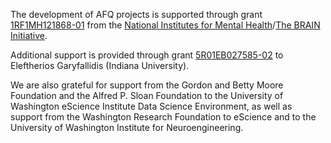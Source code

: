 The development of AFQ projects is supported through grant [1RF1MH121868-01](https://projectreporter.nih.gov/project_info_details.cfm?aid=9886761&icde=46874320&ddparam=&ddvalue=&ddsub=&cr=2&csb=default&cs=ASC&pball=) from the [National Institutes for Mental Health](https://www.nimh.nih.gov/index.shtml)/[The BRAIN Initiative](https://braininitiative.nih.gov).

Additional support is provided through grant [5R01EB027585-02](https://projectreporter.nih.gov/project_info_details.cfm?aid=9751295&icde=46874372&ddparam=&ddvalue=&ddsub=&cr=1&csb=default&cs=ASC&pball=) to Eleftherios Garyfallidis (Indiana University).

We are also grateful for support from the Gordon and Betty Moore Foundation and
the Alfred P. Sloan Foundation to the University of Washington eScience
Institute Data Science Environment, as well as support from the Washington
Research Foundation to eScience and to the University of Washington Institute
for Neuroengineering.